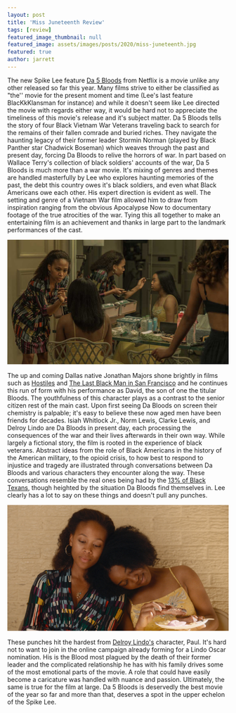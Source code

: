 ```yaml
---
layout: post
title: 'Miss Juneteenth Review'
tags: [review]
featured_image_thumbnail: null
featured_image: assets/images/posts/2020/miss-juneteenth.jpg
featured: true
author: jarrett
---
```


The new Spike Lee feature [Da 5 Bloods](https://www.netflix.com/title/81045635) from Netflix is a movie unlike any other released so far this year. <!--more--> Many films strive to either be classified as "the'' movie for the present moment and time (Lee's last feature BlacKkKlansman for instance) and while it doesn't seem like Lee directed the movie with regards either way, it would be hard not to appreciate the timeliness of this movie's release and it's subject matter. Da 5 Bloods tells the story of four Black Vietnam War Veterans traveling back to search for the remains of their fallen comrade and buried riches. They navigate the haunting legacy of their former leader Stormin Norman (played by Black Panther star Chadwick Boseman) which weaves through the past and present day, forcing Da Bloods to relive the horrors of war.  In part based on Wallace Terry's collection of black soldiers' accounts of the war, Da 5 Bloods is much more than a war movie. It's mixing of genres and themes are handled masterfully by Lee who explores haunting memories of the past, the debt this country owes it's black soldiers, and even what Black Americans owe each other. His expert direction is evident as well. The setting and genre of a Vietnam War film allowed him to draw from inspiration ranging from the obvious Apocalypse Now to documentary footage of the true atrocities of the war. Tying this all together to make an entertaining film is an achievement and thanks in large part to the landmark performances of the cast.

![](assets/images/posts/2020/miss-juneteenth-1.jpg#right)

The up and coming Dallas native Jonathan Majors shone brightly in films such as [Hostiles](https://www.metacritic.com/movie/hostiles) and [The Last Black Man in San Francisco](https://a24films.com/films/the-last-black-man-in-san-francisco) and he continues this run of form with his performance as David, the son of one the titular Bloods. The youthfulness of this character plays as a contrast to the senior citizen rest of the main cast. Upon first seeing Da Bloods on screen their chemistry is palpable; it's easy to believe these now aged men have been friends for decades. Isiah Whitlock Jr., Norm Lewis, Clarke Lewis, and Delroy Lindo are Da Bloods in present day, each processing the consequences of the war and their lives afterwards in their own way. While largely a fictional story, the film is rooted in the experience of black veterans. Abstract ideas from the role of Black Americans in the history of the American military, to the opioid crisis, to how best to respond to injustice and tragedy are illustrated through conversations between Da Bloods and various characters they encounter along the way. These conversations resemble the real ones being had by the [13% of Black Texans](https://gov.texas.gov/uploads/files/organization/twic/Veterans_in_Texas_2016_Update.pdf), though heighted by the situation Da Bloods find themselves in. Lee clearly has a lot to say on these things and doesn't pull any punches.

![](assets/images/posts/2020/miss-juneteenth-2.jpg#wide)

These punches hit the hardest from [Delroy Lindo's](https://www.imdb.com/name/nm0005148/) character, Paul. It's hard not to want to join in the online campaign already forming for a Lindo Oscar nomination. His is the Blood most plagued by the death of their former leader and the complicated relationship he has with his family drives some of the most emotional parts of the movie. A role that could have easily become a caricature was handled with nuance and passion. Ultimately, the same is true for the film at large. Da 5 Bloods is deservedly the best movie of the year so far and more than that, deserves a spot in the upper echelon of the Spike Lee.
